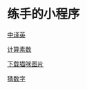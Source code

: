 # 练手的小程序


[中译英](https://github.com/cinguettare/python/blob/master/Chinese%20to%20English%20(youdao).py)

[计算素数](https://github.com/cinguettare/python/blob/master/calculation%20of%20prime.py)

[下载猫咪图片](https://github.com/cinguettare/python/blob/master/download_(%3DΦωΦ%3D).py)

[猜数字](https://github.com/cinguettare/python/blob/master/number%20game(easygui).py)
